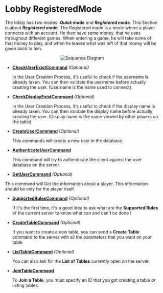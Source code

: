 # Lobby RegisteredMode

The lobby has two modes: ***Quick mode*** and ***Registered mode***. This Section is about ***Registered mode***. The Registered mode is a mode where a player connects with an account. He then have some money, that he uses throughout different games. When entering a game, he will take some of that money to play, and when he leaves what was left of that money will be given back to him.

<p align=center><img src="https://github.com/Ericmas001/BluffinMuffin.Protocol/blob/master/Documentation/Sequences/BluffinMuffin.Protocol.Lobby.RegisteredMode.png" alt="Sequence Diagram"></p>

 * **[CheckUserExistCommand](https://github.com/Ericmas001/BluffinMuffin.Protocol/blob/master/Documentation/BluffinMuffin.Protocol.Lobby.RegisteredMode.CheckUserExistCommand.md)** *(Optional)* 

   In the User Creation Process, it's useful to check if the username is already taken. You can then validate the username before actually creating the user. (Username is the name used to connect)

 * **[CheckDisplayExistCommand](https://github.com/Ericmas001/BluffinMuffin.Protocol/blob/master/Documentation/BluffinMuffin.Protocol.Lobby.RegisteredMode.CheckDisplayExistCommand.md)** *(Optional)* 

   In the User Creation Process, it's useful to check if the display name is already taken. You can then validate the display name before actually creating the user. (Display name is the name viewed by other players on the table)

 * **[CreateUserCommand](https://github.com/Ericmas001/BluffinMuffin.Protocol/blob/master/Documentation/BluffinMuffin.Protocol.Lobby.RegisteredMode.CreateUserCommand.md)** *(Optional)* 

   This commands will create a new user in the database.

 * **[AuthenticateUserCommand](https://github.com/Ericmas001/BluffinMuffin.Protocol/blob/master/Documentation/BluffinMuffin.Protocol.Lobby.RegisteredMode.AuthenticateUserCommand.md)** 

   This command will try to authenticate the client against the user database on the server.
   
  * **[GetUserCommand](https://github.com/Ericmas001/BluffinMuffin.Protocol/blob/master/Documentation/BluffinMuffin.Protocol.Lobby.RegisteredMode.GetUserCommand.md)** *(Optional)* 

   This command will Get the information about a player. This information should be only for the player itself.

 * **[SupportedRulesCommand](https://github.com/Ericmas001/BluffinMuffin.Protocol/blob/master/Documentation/BluffinMuffin.Protocol.Lobby.SupportedRulesCommand.md)** *(Optional)*

   If it's the first time, it's a good idea to ask what are the **Supported Rules** of the current server to know what can and can't be done !

 * **[CreateTableCommand](https://github.com/Ericmas001/BluffinMuffin.Protocol/blob/master/Documentation/BluffinMuffin.Protocol.Lobby.CreateTableCommand.md)** *(Optional)*

   If you want to create a new table, you can send a **Create Table** command to the server with all the parameters that you want on your table

 * **[ListTableCommand](https://github.com/Ericmas001/BluffinMuffin.Protocol/blob/master/Documentation/BluffinMuffin.Protocol.Lobby.ListTableCommand.md)** *(Optional)*

   You can also ask for the **List of Tables** currently open on the server.

 * **[JoinTableCommand](https://github.com/Ericmas001/BluffinMuffin.Protocol/blob/master/Documentation/BluffinMuffin.Protocol.Lobby.JoinTableCommand.md)** 

   To **Join a Table**, you must specify an ID that you got creating a table or listing tables.
